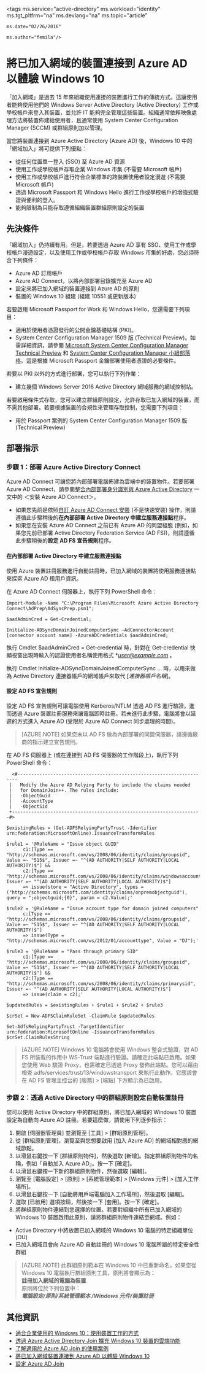 <properties
	pageTitle="將已加入網域的裝置連接到 Azure AD 以體驗 Windows 10 | Microsoft Azure"
	description="說明系統管理員應如何設定群組原則，使裝置成為企業網路中已加入網域的裝置。"
	services="active-directory"
	documentationCenter=""
	authors="femila"
	manager="stevenpo"
	editor=""
	tags="azure-classic-portal"/>

<tags ms.service="active-directory" ms.workload="identity" ms.tgt_pltfrm="na" ms.devlang="na" ms.topic="article"

	ms.date="02/26/2016"

	ms.author="femila"/>

# 將已加入網域的裝置連接到 Azure AD 以體驗 Windows 10

「加入網域」是過去 15 年來組織使用連接的裝置進行工作的傳統方式。這讓使用者能夠使用他們的 Windows Server Active Directory (Active Directory) 工作或學校帳戶來登入其裝置，並允許 IT 能夠完全管理這些裝置。組織通常依賴映像處理方法將裝置佈建給使用者，且通常使用 System Center Configuration Manager (SCCM) 或群組原則加以管理。

當您將裝置連接到 Azure Active Directory (Azure AD) 後，Windows 10 中的「網域加入」將可提供下列優點：

- 從任何位置單一登入 (SSO) 至 Azure AD 資源
- 使用工作或學校帳戶存取企業 Windows 市集 (不需要 Microsoft 帳戶)
- 使用工作或學校帳戶進行符合企業標準的跨裝置使用者設定漫遊 (不需要 Microsoft 帳戶)
- 透過 Microsoft Passport 和 Windows Hello 進行工作或學校帳戶的增強式驗證與便利的登入。
- 能夠限制為只能存取遵循組織裝置群組原則設定的裝置

## 先決條件

「網域加入」仍持續有用。但是，若要透過 Azure AD 享有 SSO、使用工作或學校帳戶漫遊設定，以及使用工作或學校帳戶存取 Windows 市集的好處，您必須符合下列條件：

- Azure AD 訂用帳戶
- Azure AD Connect，以將內部部署目錄擴充至 Azure AD
- 設定來將已加入網域的裝置連接到 Azure AD 的原則
- 裝置的 Windows 10 組建 (組建 10551 或更新版本)

若要啟用 Microsoft Passport for Work 和 Windows Hello，您還需要下列項目：

- 適用於使用者憑證發行的公開金鑰基礎結構 (PKI)。
- System Center Configuration Manager 1509 版 (Technical Preview)。如需詳細資訊，請參閱 [Microsoft System Center Configuration Manager Technical Preview](https://technet.microsoft.com/library/dn965439.aspx#BKMK_TP3Update) 和 [System Center Configuration Manager 小組部落格](http://blogs.technet.com/b/configmgrteam/archive/2015/09/23/now-available-update-for-system-center-config-manager-tp3.aspx)。這是根據 Microsoft Passport 金鑰部署使用者憑證的必要條件。

若要以 PKI 以外的方式進行部署，您可以執行下列作業：

- 建立幾個 Windows Server 2016 Active Directory 網域服務的網域控制站。

若要啟用條件式存取，您可以建立群組原則設定，允許存取已加入網域的裝置，而不需其他部署。若要根據裝置的合規性來管理存取控制，您需要下列項目：

- 用於 Passport 案例的 System Center Configuration Manager 1509 版 (Technical Preview)

## 部署指示



### 步驟 1：部署 Azure Active Directory Connect

Azure AD Connect 可讓您將內部部署電腦佈建為雲端中的裝置物件。若要部署 Azure AD Connect，請參閱[整合內部部署身分識別與 Azure Active Directory](active-directory-aadconnect/#install-azure-ad-connect) 一文中的 ＜安裝 Azure AD Connect＞。

 - 如果您先前是依照[自訂 Azure AD Connect 安裝](active-directory-aadconnect-get-started-custom.md) (不是快速安裝) 操作，則請遵循此步驟稍後的**在內部部署 Active Directory 中建立服務連接點**程序。
 - 如果您在安裝 Azure AD Connect 之前已有 Azure AD 的同盟組態 (例如，如果您先前已部署 Active Directory Federation Service (AD FS))，則請遵循此步驟稍後的**設定 AD FS 宣告規則**程序。

#### 在內部部署 Active Directory 中建立服務連接點

使用 Azure 裝置註冊服務進行自動註冊時，已加入網域的裝置將使用服務連接點來探索 Azure AD 租用戶資訊。

在 Azure AD Connect 伺服器上，執行下列 PowerShell 命令：

    Import-Module -Name "C:\Program Files\Microsoft Azure Active Directory Connect\AdPrep\AdSyncPrep.psm1";

    $aadAdminCred = Get-Credential;

    Initialize-ADSyncDomainJoinedComputerSync –AdConnectorAccount [connector account name] -AzureADCredentials $aadAdminCred;


執行 Cmdlet $aadAdminCred = Get-credential 時，針對在 Get-credential 快顯視窗出現時輸入的認證使用者名稱使用格式 **user@example.com* 。

執行 Cmdlet Initialize-ADSyncDomainJoinedComputerSync ... 時，以用來做為 Active Directory 連接器帳戶的網域帳戶來取代 [*連接器帳戶名稱*]。

#### 設定 AD FS 宣告規則
設定 AD FS 宣告規則可讓電腦使用 Kerberos/NTLM 透過 AD FS 進行驗證，進而透過 Azure 裝置註冊服務來讓電腦即時註冊。若未進行此步驟，電腦將會以延遲的方式進入 Azure AD (受限於 Azure AD Connect 同步處理的時間)。

>[AZURE.NOTE]
如果您未以 AD FS 做為內部部署的同盟伺服器，請遵循廠商的指示建立宣告規則。

在 AD FS 伺服器上 (或在連接到 AD FS 伺服器的工作階段上)，執行下列 PowerShell 命令：

      <#----------------------------------------------------------------------
     |   Modify the Azure AD Relying Party to include the claims needed
     |   for DomainJoin++. The rules include:
     |   -ObjectGuid
     |   -AccountType
     |   -ObjectSid
     +---------------------------------------------------------------------#>

    $existingRules = (Get-ADFSRelyingPartyTrust -Identifier urn:federation:MicrosoftOnline).IssuanceTransformRules

    $rule1 = '@RuleName = "Issue object GUID"
          c1:[Type == "http://schemas.microsoft.com/ws/2008/06/identity/claims/groupsid", Value =~ "515$", Issuer =~ "^(AD AUTHORITY|SELF AUTHORITY|LOCAL AUTHORITY)$"] &&
          c2:[Type == "http://schemas.microsoft.com/ws/2008/06/identity/claims/windowsaccountname", Issuer =~ "^(AD AUTHORITY|SELF AUTHORITY|LOCAL AUTHORITY)$"]
          => issue(store = "Active Directory", types = ("http://schemas.microsoft.com/identity/claims/onpremobjectguid"), query = ";objectguid;{0}", param = c2.Value);'

    $rule2 = '@RuleName = "Issue account type for domain joined computers"
          c:[Type == "http://schemas.microsoft.com/ws/2008/06/identity/claims/groupsid", Value =~ "515$", Issuer =~ "^(AD AUTHORITY|SELF AUTHORITY|LOCAL AUTHORITY)$"]
          => issue(Type = "http://schemas.microsoft.com/ws/2012/01/accounttype", Value = "DJ");'

    $rule3 = '@RuleName = "Pass through primary SID"
          c1:[Type == "http://schemas.microsoft.com/ws/2008/06/identity/claims/groupsid", Value =~ "515$", Issuer =~ "^(AD AUTHORITY|SELF AUTHORITY|LOCAL AUTHORITY)$"] &&
          c2:[Type == "http://schemas.microsoft.com/ws/2008/06/identity/claims/primarysid", Issuer =~ "^(AD AUTHORITY|SELF AUTHORITY|LOCAL AUTHORITY)$"]
          => issue(claim = c2);'

    $updatedRules = $existingRules + $rule1 + $rule2 + $rule3

    $crSet = New-ADFSClaimRuleSet -ClaimRule $updatedRules

    Set-AdfsRelyingPartyTrust -TargetIdentifier urn:federation:MicrosoftOnline -IssuanceTransformRules $crSet.ClaimRulesString

>[AZURE.NOTE]
Windows 10 電腦將會使用 Windows 整合式驗證，對 AD FS 所裝載的作用中 WS-Trust 端點進行驗證。請確定此端點已啟用。如果您使用 Web 驗證 Proxy，也需確定已透過 Proxy 發佈此端點。您可以藉由檢查 adfs/services/trust/13/windowstransport 來執行此動作。它應該會在 AD FS 管理主控台的 [服務] > [端點] 下方顯示為已啟用。


### 步驟 2：透過 Active Directory 中的群組原則設定自動裝置註冊

您可以使用 Active Directory 中的群組原則，將已加入網域的 Windows 10 裝置設定為自動向 Azure AD 註冊。若要這麼做，請使用下列逐步指示：

1. 	開啟 [伺服器管理員] 並瀏覽至 [工具] > [群組原則管理]。
2.	從 [群組原則管理]，瀏覽至與您想要啟用 [加入 Azure AD] 的網域相對應的網域節點。
3.	以滑鼠右鍵按一下 [群組原則物件]，然後選取 [新增]。指定群組原則物件的名稱，例如「自動加入 Azure AD」。按一下 [確定]。
4.	以滑鼠右鍵按一下新的群組原則物件，然後選取 [編輯]。
5.	瀏覽至 [電腦設定] > [原則] > [系統管理範本] > [Windows 元件] > [加入工作場所]。
6.	以滑鼠右鍵按一下 [自動將用戶端電腦加入工作場所]，然後選取 [編輯]。
7.	選取 [已啟用] 選項按鈕，然後按一下 [套用]。按一下 [確定]。
8.	將群組原則物件連結到您選擇的位置。若要對組織中所有已加入網域的 Windows 10 裝置啟用此原則，請將群組原則物件連結至網域。例如：
 - Active Directory 中將放置已加入網域的 Windows 10 電腦的特定組織單位 (OU)
 - 已加入網域且會向 Azure AD 自動註冊的 Windows 10 電腦所屬的特定安全性群組

>[AZURE.NOTE]
此群組原則範本在 Windows 10 中已重新命名。如果您從 Windows 10 電腦執行群組原則工具，原則將會顯示為：<br> **註冊加入網域的電腦為裝置**<br>原則將位於下列位置中：<br> ***電腦設定/原則/系統管理範本 /Windows 元件/裝置註冊***


## 其他資訊
* [適合企業使用的 Windows 10：使用裝置工作的方式](active-directory-azureadjoin-windows10-devices-overview.md)
* [透過 Azure Active Directory Join 擴充 Windows 10 裝置的雲端功能](active-directory-azureadjoin-user-upgrade.md)
* [了解適用於 Azure AD Join 的使用案例](active-directory-azureadjoin-deployment-aadjoindirect.md)
* [將已加入網域裝置連接到 Azure AD 以體驗 Windows 10](active-directory-azureadjoin-devices-group-policy.md)
* [設定 Azure AD Join](active-directory-azureadjoin-setup.md)

<!---HONumber=AcomDC_0302_2016-->